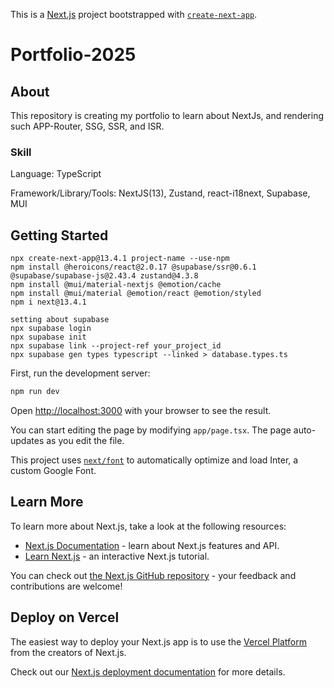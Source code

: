 This is a [Next.js](https://nextjs.org/) project bootstrapped with [`create-next-app`](https://github.com/vercel/next.js/tree/canary/packages/create-next-app).

# Portfolio-2025

## About

This repository is creating my portfolio to learn about NextJs, and rendering such APP-Router, SSG, SSR, and ISR.

### Skill

Language: TypeScript

Framework/Library/Tools: NextJS(13), Zustand, react-i18next, Supabase, MUI

## Getting Started

```
npx create-next-app@13.4.1 project-name --use-npm
npm install @heroicons/react@2.0.17 @supabase/ssr@0.6.1  @supabase/supabase-js@2.43.4 zustand@4.3.8
npm install @mui/material-nextjs @emotion/cache
npm install @mui/material @emotion/react @emotion/styled
npm i next@13.4.1
```

```
setting about supabase
npx supabase login
npx supabase init
npx supabase link --project-ref your_project_id
npx supabase gen types typescript --linked > database.types.ts
```

First, run the development server:

```bash
npm run dev
```

Open [http://localhost:3000](http://localhost:3000) with your browser to see the result.

You can start editing the page by modifying `app/page.tsx`. The page auto-updates as you edit the file.

This project uses [`next/font`](https://nextjs.org/docs/basic-features/font-optimization) to automatically optimize and load Inter, a custom Google Font.

## Learn More

To learn more about Next.js, take a look at the following resources:

- [Next.js Documentation](https://nextjs.org/docs) - learn about Next.js features and API.
- [Learn Next.js](https://nextjs.org/learn) - an interactive Next.js tutorial.

You can check out [the Next.js GitHub repository](https://github.com/vercel/next.js/) - your feedback and contributions are welcome!

## Deploy on Vercel

The easiest way to deploy your Next.js app is to use the [Vercel Platform](https://vercel.com/new?utm_medium=default-template&filter=next.js&utm_source=create-next-app&utm_campaign=create-next-app-readme) from the creators of Next.js.

Check out our [Next.js deployment documentation](https://nextjs.org/docs/deployment) for more details.
